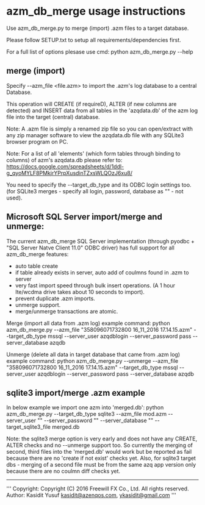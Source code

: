 azm_db_merge usage instructions
===============================

Use azm_db_merge.py to merge (import) .azm files to a target database.

Please follow SETUP.txt to setup all requirements/dependencies first.

For a full list of options plesase use cmd:
python azm_db_merge.py --help


merge (import) 
--------------

Specify --azm_file <file.azm> to import the .azm's log database to a central Database.

This operation will CREATE (if requireD), ALTER (if new columns are detected)
and INSERT data from all tables in the 'azqdata.db' of the azm log file into
the target (central) database.

Note: A .azm file is simply a renamed zip file so you can open/extract with
any zip manager software to view the azqdata.db file with any SQLite3 
browser program on PC.

Note: For a list of all 'elements' (which form tables through binding to columns) of azm's azqdata.db please refer to:
https://docs.google.com/spreadsheets/d/1ddl-g_qyoMYLF8PMkjrYPrpXusdinTZxsWLQOzJ6xu8/

You need to specify the --target_db_type and its ODBC login settings too.
(for SQLite3 merges - specify all login, password, database as "" - not used).


Microsoft SQL Server import/merge and unmerge:
---------------------------------------------

The current azm_db_merge SQL Server implementation (through pyodbc + "SQL Server Natve Client 11.0" ODBC driver)
 has full support for all azm_db_merge features:
- auto table create
- if table already exists in server, auto add of coulmns found in .azm to server
- very fast import speed through bulk insert operations. (A 1 hour lte/wcdma drive takes about 10 seconds to import).
- prevent duplicate .azm imports.
- unmerge support.
- merge/unmerge transactions are atomic.

Merge (import all data from .azm log) example command:
python azm_db_merge.py --azm_file "358096071732800 16_11_2016 17.14.15.azm" --target_db_type mssql --server_user azqdblogin --server_password pass --server_database azqdb

Unmerge (delete all data in target database that came from .azm log) example command:
python azm_db_merge.py --unmerge --azm_file "358096071732800 16_11_2016 17.14.15.azm" --target_db_type mssql --server_user azqdblogin --server_password pass --server_database azqdb


sqlite3 import/merge .azm example
---------------------------------

In below example we import one azm into 'merged.db':
python azm_db_merge.py --target_db_type sqlite3 --azm_file mod.azm --server_user "" --server_password "" --server_database "" --target_sqlite3_file merged.db

Note: the sqlite3 merge option is very early and does not have any CREATE, ALTER checks and no --unmerge support too.
So currently the merging of second, third files into the 'merged.db' would work
 but be reported as fail because there are no 'create if not exist' checks yet.
 Also, for sqlite3 target dbs - merging of a second file must be from the same
 azq app version only because there are no coulmn diff checks yet.
 
 ---
 
'''
Copyright: Copyright (C) 2016 Freewill FX Co., Ltd. All rights reserved.
Author: Kasidit Yusuf <kasidit@azenqos.com>, <ykasidit@gmail.com>
'''

 
